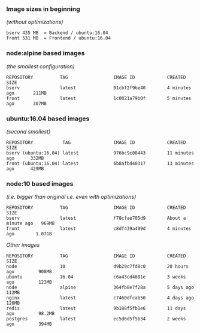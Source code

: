 
### Image sizes in beginning 
*(without optimizations)*

```
bserv 435 MB  = Backend / ubuntu:16.04
front 531 MB  = Frontend / ubuntu:16.04 
```

### node:alpine based images
*(the smallest configuration)*

```
REPOSITORY          TAG                 IMAGE ID            CREATED             SIZE
bserv               latest              01cbf2f9be40        4 minutes ago       211MB
front               latest              1c0021a79b0f        5 minutes ago       307MB
```

### ubuntu:16.04 based images
*(second smallest)*

```
REPOSITORY           TAG                IMAGE ID            CREATED             SIZE
bserv (ubuntu:16.04) latest             976bc9c08443        11 minutes ago      332MB
front (ubuntu:16.04) latest             6b8afbd40317        13 minutes ago      429MB
```

### node:10 based images
*(i.e. bigger than original i.e. even with optimizations)*

```
REPOSITORY          TAG                 IMAGE ID            CREATED              SIZE
bserv               latest              f78cfae705d9        About a minute ago   969MB
front               latest              c8df439a409d        4 minutes ago        1.07GB

```

*Other images*

```
REPOSITORY          TAG                 IMAGE ID            CREATED              SIZE
node                10                  d9b29c7fd8c0        20 hours ago         908MB
ubuntu              16.04               c6a43cd4801e        3 weeks ago         123MB
node                alpine              364fb8e7f28a        5 days ago          112MB
nginx               latest              c7460dfcab50        4 days ago          126MB
redis               latest              9b188f5fb1e6        11 days ago         98.2MB
postgres            latest              ec5d6d5f5b34        2 weeks ago         394MB

```
